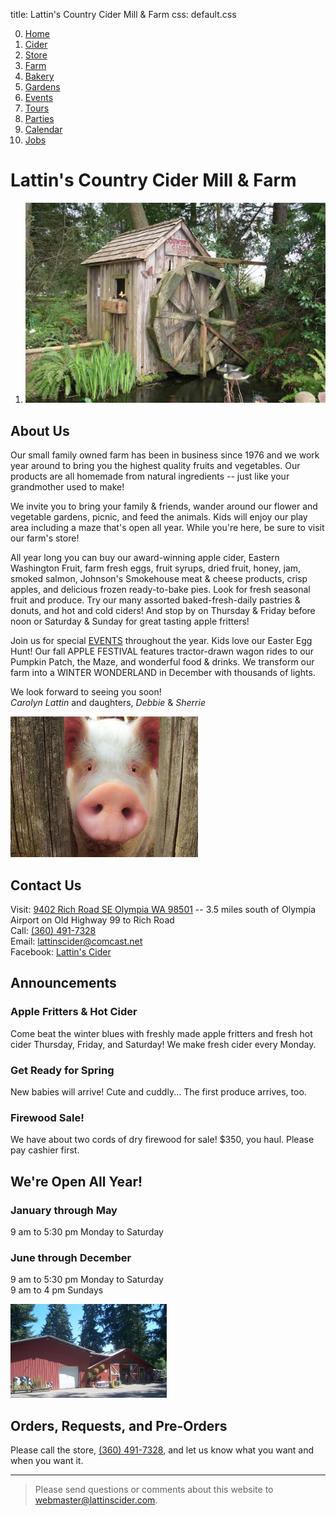 title: Lattin's Country Cider Mill & Farm
css: default.css

0. [Home](index.html)
1. [Cider](cider.html)
2. [Store](store.html)
3. [Farm](farm.html)
4. [Bakery](bakery.html)
5. [Gardens](gardens.html)
6. [Events](events.html)
7. [Tours](tours.html)
8. [Parties](parties.html)
9. [Calendar](calendar.html)
10. [Jobs](jobs.html)

# Lattin's Country Cider Mill & Farm

1. ![Our wheel house](images/our-wheel-house.jpg)

## About Us

Our small family owned farm has been in business since 1976 and we work year around to bring you the highest quality fruits and vegetables.
Our products are all homemade from natural ingredients -- just like your grandmother used to make!

We invite you to bring your family & friends, wander around our flower and vegetable gardens, picnic, and feed the animals.
Kids will enjoy our play area including a maze that's open all year.
While you're here, be sure to visit our farm's store!

All year long you can buy our award-winning apple cider, Eastern Washington Fruit, farm fresh eggs, fruit syrups, dried fruit, honey, jam, smoked salmon, Johnson's Smokehouse meat & cheese products, crisp apples, and delicious frozen ready-to-bake pies.
Look for fresh seasonal fruit and produce.
Try our many assorted baked-fresh-daily pastries & donuts, and hot and cold ciders!
And stop by on Thursday & Friday before noon or Saturday & Sunday for great tasting apple fritters!

Join us for special [EVENTS](events.html) throughout the year.
Kids love our Easter Egg Hunt!
Our fall APPLE FESTIVAL features tractor-drawn wagon rides to our Pumpkin Patch, the Maze, and wonderful food & drinks.
We transform our farm into a WINTER WONDERLAND in December with thousands of lights.

We look forward to seeing you soon! \
*Carolyn Lattin* and daughters, *Debbie* & *Sherrie*

![Cute pig](images/pig-cute.jpg)

## Contact Us

Visit: [9402 Rich Road SE Olympia WA 98501](http://maps.apple.com/?daddr=9402%20Rich%20Road%20SE%20Olympia%20WA%2098501) -- 3.5 miles south of Olympia Airport on Old Highway 99 to Rich Road \
Call: [(360) 491-7328](tel:+1-360-491-7328) \
Email: lattinscider@comcast.net \
Facebook: [Lattin's Cider](https://www.facebook.com/LattinsCider)

## Announcements

### Apple Fritters & Hot Cider

Come beat the winter blues with freshly made apple fritters and fresh hot cider Thursday, Friday, and Saturday!
We make fresh cider every Monday.

### Get Ready for Spring

New babies will arrive!
Cute and cuddly...
The first produce arrives, too.

### Firewood Sale!

We have about two cords of dry firewood for sale!
$350, you haul.
Please pay cashier first.

## We're Open All Year!

### January through May

9 am to 5:30 pm Monday to Saturday

### June through December

9 am to 5:30 pm Monday to Saturday \
9 am to 4 pm Sundays

![Our store](images/our-store.jpg)

## Orders, Requests, and Pre-Orders

Please call the store, [(360) 491-7328](tel:+1-360-491-7328), and let us know what you want and when you want it.

---

> Please send questions or comments about this website to <webmaster@lattinscider.com>.

